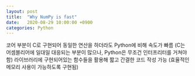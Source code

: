 ```yaml
---
layout: post
title:  "Why NumPy is fast"
date:   2020-08-29 10:00:00 +0900
categories: Python
---
```

코어 부분이 C로 구현되어 동일한 연산을 하더라도 Python에 비해 속도가 빠름
(C는 어셈블리어에 일대일 대응되는 부분이 많으나, Python은 무조건 인터프리터를 거쳐야 함)
라이브러리에 구현되어있는 함수들을 활용해 짧고 간결한 코드 작성 가능
(효율적인 메모리 사용이 가능하도록 구현됨)